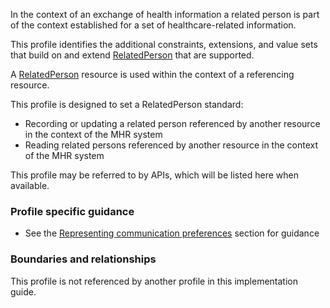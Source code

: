 In the context of an exchange of health information a related person is part of the context established for a set of healthcare-related information.

This profile identifies the additional constraints, extensions, and value sets that build on and extend [RelatedPerson](http://hl7.org/fhir/R4/relatedperson.html) that are supported. 

A [RelatedPerson](http://hl7.org/fhir/R4/relatedperson.html) resource is used within the context of a referencing resource. 

This profile is designed to set a RelatedPerson standard:
* Recording or updating a related person referenced by another resource in the context of the MHR system
* Reading related persons referenced by another resource in the context of the MHR system

This profile may be referred to by APIs, which will be listed here when available.

### Profile specific guidance
- See the [Representing communication preferences](guidance.html#representing-communication-preferences) section for guidance


### Boundaries and relationships
This profile is not referenced by another profile in this implementation guide.  